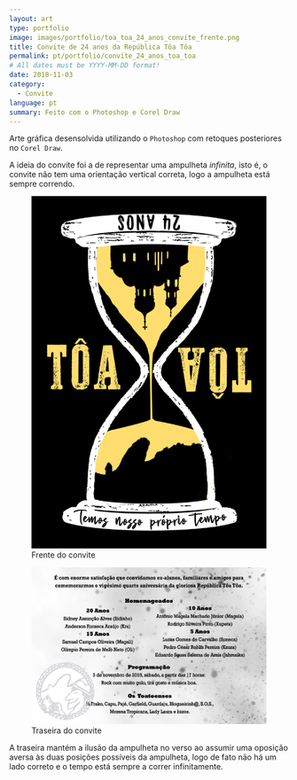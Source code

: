 ```yaml
---
layout: art
type: portfolio
image: images/portfolio/toa_toa_24_anos_convite_frente.png
title: Convite de 24 anos da República Tôa Tôa
permalink: pt/portfolio/convite_24_anos_toa_toa
# All dates must be YYYY-MM-DD format!
date: 2018-11-03
category:
  - Convite
language: pt
summary: Feito com o Photoshop e Corel Draw
---
```

Arte gráfica desensolvida utilizando o `Photoshop` com retoques posteriores no `Corel Draw`.

A ideia do convite foi a de representar uma ampulheta *infinita*, isto é, o convite não tem uma orientação vertical correta, logo a ampulheta está sempre correndo.

<figure>
  <img src="/images/portfolio/toa_toa_24_anos_convite_frente.png" alt="Frente do convite"/>
  <figcaption>Frente do convite</figcaption>
</figure>

<figure>
  <img src="/images/portfolio/toa_toa_24_anos_convite_tras.png" alt="Traseira do convite"/>
  <figcaption>Traseira do convite</figcaption>
</figure>

A traseira mantém a ilusão da ampulheta no verso ao assumir uma oposição aversa às duas posições possíveis da ampulheta, logo de fato não há um lado correto e o tempo está sempre a correr infinitamente.